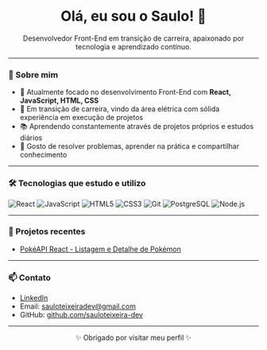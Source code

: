 <h1 align="center">Olá, eu sou o Saulo! 👋</h1>

<p align="center">
Desenvolvedor Front-End em transição de carreira, apaixonado por tecnologia e aprendizado contínuo.
</p>

---

### 🚀 Sobre mim

- 🎯 Atualmente focado no desenvolvimento Front-End com **React, JavaScript, HTML, CSS**
- 🔄 Em transição de carreira, vindo da área elétrica com sólida experiência em execução de projetos
- 📚 Aprendendo constantemente através de projetos próprios e estudos diários
- 💬 Gosto de resolver problemas, aprender na prática e compartilhar conhecimento

---

### 🛠️ Tecnologias que estudo e utilizo

![React](https://img.shields.io/badge/-React-20232A?style=flat&logo=react)
![JavaScript](https://img.shields.io/badge/-JavaScript-F7DF1E?style=flat&logo=javascript&logoColor=000)
![HTML5](https://img.shields.io/badge/-HTML5-E34F26?style=flat&logo=html5&logoColor=fff)
![CSS3](https://img.shields.io/badge/-CSS3-1572B6?style=flat&logo=css3)
![Git](https://img.shields.io/badge/-Git-F05032?style=flat&logo=git&logoColor=fff)
![PostgreSQL](https://img.shields.io/badge/-PostgreSQL-336791?style=flat&logo=postgresql&logoColor=fff)
![Node.js](https://img.shields.io/badge/-Node.js-339933?style=flat&logo=node.js&logoColor=fff)

---

### 🌱 Projetos recentes


- [PokéAPI React - Listagem e Detalhe de Pokémon](https://github.com/sauloteixeira-dev/PokeApi) 

---

### 📫 Contato

- [LinkedIn](www.linkedin.com/in/sauloteixeira-dev)
- Email: sauloteixeiradev@gmail.com
- GitHub: [github.com/sauloteixeira-dev](https://github.com/sauloteixeira-dev)

---

<p align="center">✨ Obrigado por visitar meu perfil ✨</p>
